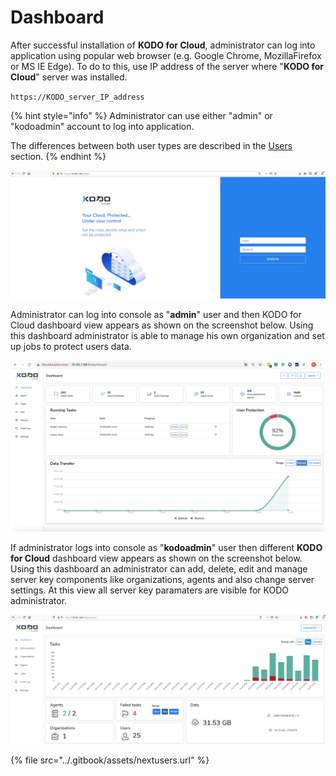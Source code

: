 # Dashboard

After successful installation of **KODO for Cloud**, administrator can log into application using popular web browser \(e.g. Google Chrome, MozillaFirefox or MS IE Edge\). To do to this, use IP address of the server where "**KODO for Cloud**" server was installed. 

`https://KODO_server_IP_address`

{% hint style="info" %}
Administrator can use either "admin" or "kodoadmin" account to log into application. 

The differences between both user types are described in the [Users ](https://app.gitbook.com/@storware/s/kodo-for-cloud-office365/~/drafts/-MAWwMuu2uq6CjweVK0b/administration/users)section. 
{% endhint %}

![](../.gitbook/assets/kodo-administrator-dashboard%20%281%29.jpg)

Administrator can log into console as "**admin**" user and then KODO for Cloud dashboard view appears as shown on the screenshot below. Using this dashboard administrator is able to manage his own organization and set up jobs to protect users data.

![](../.gitbook/assets/kodo-cloud-administration-dashboard-01.png)

If administrator logs into console as "**kodoadmin**" user then different **KODO for Cloud** dashboard view appears as shown on the screenshot below.  Using this dashboard an administrator can add, delete, edit and manage server key components like organizations, agents and also change server settings. At this view all server key paramaters are visible for KODO administrator. 

![](../.gitbook/assets/kodo-administrator-dashboard02.jpg)

{% file src="../.gitbook/assets/nextusers.url" %}


